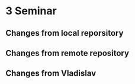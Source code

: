 # 3 Seminar

## Changes from local reporsitory


## Changes from remote repository


## Changes from Vladislav